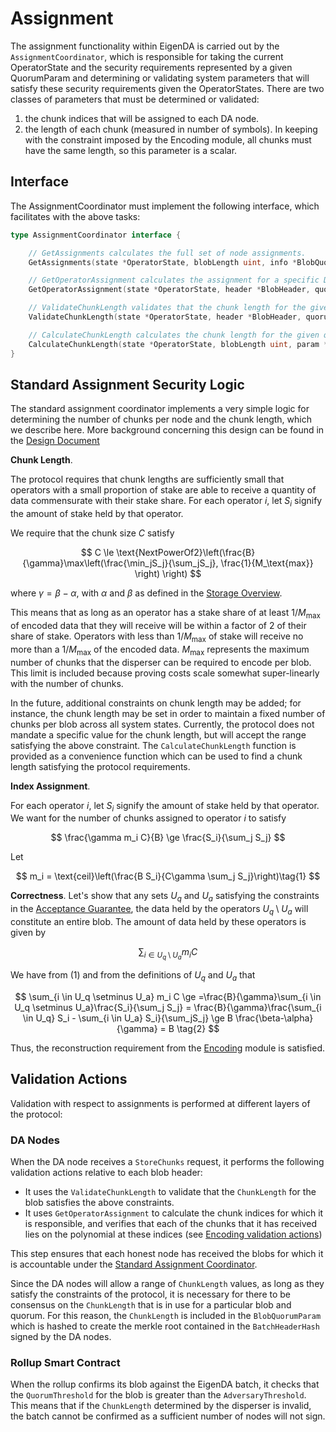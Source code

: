 
# Assignment

The assignment functionality within EigenDA is carried out by the `AssignmentCoordinator`, which is responsible for taking the current OperatorState and the security requirements represented by a given QuorumParam and determining or validating system parameters that will satisfy these security requirements given the OperatorStates. There are two classes of parameters that must be determined or validated:

1) the chunk indices that will be assigned to each DA node.
2) the length of each chunk (measured in number of symbols). In keeping with the constraint imposed by the Encoding module, all chunks must have the same length, so this parameter is a scalar.


## Interface

The AssignmentCoordinator must implement the following interface, which facilitates with the above tasks:

```go
type AssignmentCoordinator interface {

	// GetAssignments calculates the full set of node assignments.
	GetAssignments(state *OperatorState, blobLength uint, info *BlobQuorumInfo) (map[OperatorID]Assignment, AssignmentInfo, error)

	// GetOperatorAssignment calculates the assignment for a specific DA node
	GetOperatorAssignment(state *OperatorState, header *BlobHeader, quorum QuorumID, id OperatorID) (Assignment, AssignmentInfo, error)

	// ValidateChunkLength validates that the chunk length for the given quorum satisfies all protocol requirements
	ValidateChunkLength(state *OperatorState, header *BlobHeader, quorum QuorumID) (bool, error)

	// CalculateChunkLength calculates the chunk length for the given quorum that satisfies all protocol requirements
	CalculateChunkLength(state *OperatorState, blobLength uint, param *SecurityParam) (uint, error)
}
```

## Standard Assignment Security Logic

The standard assignment coordinator implements a very simple logic for determining the number of chunks per node and the chunk length, which we describe here. More background concerning this design can be found in the [Design Document](../../../design/assignment.md)


**Chunk Length**.

The protocol requires that chunk lengths are sufficiently small that operators with a small proportion of stake are able to receive a quantity of data commensurate with their stake share. For each operator $i$, let $S_i$ signify the amount of stake held by that operator. 

We require that the chunk size $C$ satisfy

$$
C \le \text{NextPowerOf2}\left(\frac{B}{\gamma}\max\left(\frac{\min_jS_j}{\sum_jS_j}, \frac{1}{M_\text{max}} \right) \right)
$$


where $\gamma = \beta-\alpha$, with $\alpha$ and $\beta$ as defined in the [Storage Overview](./overview.md).

This means that as long as an operator has a stake share of at least $1/M_\text{max}$ of encoded data that they will receive will be within a factor of 2 of their share of stake. Operators with less than $1/M_\text{max}$ of stake will receive no more than a $1/M_\text{max}$ of the encoded data. $M_\text{max}$ represents the maximum number of chunks that the disperser can be required to encode per blob. This limit is included because proving costs scale somewhat super-linearly with the number of chunks. 

In the future, additional constraints on chunk length may be added; for instance, the chunk length may be set in order to maintain a fixed number of chunks per blob across all system states. Currently, the protocol does not mandate a specific value for the chunk length, but will accept the range satisfying the above constraint. The `CalculateChunkLength` function is provided as a convenience function which can be used to find a chunk length satisfying the protocol requirements. 



**Index Assignment**.

For each operator $i$, let $S_i$ signify the amount of stake held by that operator. We want for the number of chunks assigned to operator $i$ to satisfy

$$
\frac{\gamma m_i C}{B} \ge \frac{S_i}{\sum_j S_j}
$$

Let

$$
m_i = \text{ceil}\left(\frac{B S_i}{C\gamma \sum_j S_j}\right)\tag{1}
$$

**Correctness**.
Let's show that any sets $U_q$ and $U_a$ satisfying the constraints in the [Acceptance Guarantee](./overview.md#acceptance-guarantee), the data held by the operators $U_q \setminus U_a$ will constitute an entire blob. The amount of data held by these operators is given by

$$
\sum_{i \in U_q \setminus U_a} m_i C
$$

We have from (1) and from the definitions of $U_q$ and $U_a$ that

$$
\sum_{i \in U_q \setminus U_a} m_i C \ge  =\frac{B}{\gamma}\sum_{i \in U_q \setminus U_a}\frac{S_i}{\sum_j S_j} = \frac{B}{\gamma}\frac{\sum_{i \in U_q} S_i - \sum_{i \in U_a} S_i}{\sum_jS_j} \ge B \frac{\beta-\alpha}{\gamma} = B  \tag{2}
$$

Thus, the reconstruction requirement from the [Encoding](./encoding.md) module is satisfied. 

## Validation Actions

Validation with respect to assignments is performed at different layers of the protocol:

### DA Nodes

When the DA node receives a `StoreChunks` request, it performs the following validation actions relative to each blob header:
- It uses the `ValidateChunkLength` to validate that the `ChunkLength` for the blob satisfies the above constraints. 
- It uses `GetOperatorAssignment` to calculate the chunk indices for which it is responsible, and verifies that each of the chunks that it has received lies on the polynomial at these indices (see [Encoding validation actions](./encoding.md#validation-actions))

This step ensures that each honest node has received the blobs for which it is accountable under the [Standard Assignment Coordinator](#standard-assignment-security-logic).

Since the DA nodes will allow a range of `ChunkLength` values, as long as they satisfy the constraints of the protocol, it is necessary for there to be consensus on the `ChunkLength` that is in use for a particular blob and quorum. For this reason, the `ChunkLength` is included in the `BlobQuorumParam` which is hashed to create the merkle root contained in the `BatchHeaderHash` signed by the DA nodes. 

### Rollup Smart Contract

When the rollup confirms its blob against the EigenDA batch, it checks that the `QuorumThreshold` for the blob is greater than the `AdversaryThreshold`. This means that if the `ChunkLength` determined by the disperser is invalid, the batch cannot be confirmed as a sufficient number of nodes will not sign.
